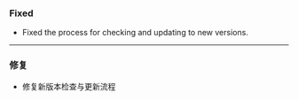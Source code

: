 ### Fixed

- Fixed the process for checking and updating to new versions.

---

### 修复

- 修复新版本检查与更新流程
